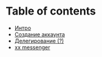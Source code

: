 # Table of contents

* [Интро](README.md)
* [Создание аккаунта](sozdanie-akkaunta.md)
* [Делегирование (?)](delegirovanie.md)
* [xx messenger](xx-messenger.md)
